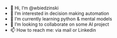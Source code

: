 - 👋 Hi, I’m @wbiedzinski
- 👀 I’m interested in decision making automation 
- 🌱 I’m currently learning python & mental models 
- 💞️ I’m looking to collaborate on some AI project
- 📫 How to reach me: via mail or Linkedin

<!---
wbiedzinski/wbiedzinski is a ✨ special ✨ repository because its `README.md` (this file) appears on your GitHub profile.
You can click the Preview link to take a look at your changes.
--->

